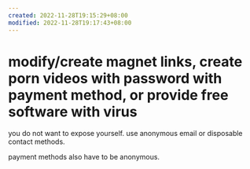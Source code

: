 ```yaml
---
created: 2022-11-28T19:15:29+08:00
modified: 2022-11-28T19:17:43+08:00
---
```


# modify/create magnet links, create porn videos with password with payment method, or provide free software with virus

you do not want to expose yourself. use anonymous email or disposable contact methods.

payment methods also have to be anonymous.
